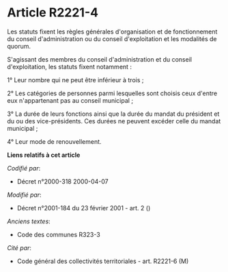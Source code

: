 # Article R2221-4

Les statuts fixent les règles générales d'organisation et de fonctionnement du conseil d'administration ou du conseil
d'exploitation et les modalités de quorum.

S'agissant des membres du conseil d'administration et du conseil d'exploitation, les statuts fixent notamment :

1° Leur nombre qui ne peut être inférieur à trois ;

2° Les catégories de personnes parmi lesquelles sont choisis ceux d'entre eux n'appartenant pas au conseil municipal ;

3° La durée de leurs fonctions ainsi que la durée du mandat du président et du ou des vice-présidents. Ces durées ne peuvent
excéder celle du mandat municipal ;

4° Leur mode de renouvellement.

**Liens relatifs à cet article**

_Codifié par_:

  - Décret n°2000-318 2000-04-07

_Modifié par_:

  - Décret n°2001-184 du 23 février 2001 - art. 2 ()

_Anciens textes_:

  - Code des communes R323-3

_Cité par_:

  - Code général des collectivités territoriales - art. R2221-6 (M)
